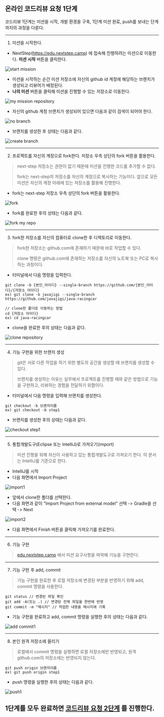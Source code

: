 ## 온라인 코드리뷰 요청 1단계
코드리뷰 1단계는 미션을 시작, 개발 환경을 구축, 1단계 미션 완료, push를 보내는 단계까지의 과정을 다룬다.

---

1. 미션을 시작한다.
* NextStep(https://edu.nextstep.camp) 에 접속해 진행하려는 미션으로 이동한다. **미션 시작** 버튼을 클릭한다.

![start mission](./images/etc/start_mission.png)

* 미션을 시작하는 순간 미션 저장소에 자신의 github id 계정에 해당하는 브랜치가 생성되고 리뷰어가 배정된다.
* **나의 미션** 버튼을 클릭해 미션을 진행할 수 있는 저장소로 이동한다.

![my mission repository](./images/etc/my_mission_repository.png)

* 자신의 github 계정 브랜치가 생성되어 있으면 다음과 같이 검색이 되어야 한다.

![no branch](./images/etc/branch_github.png)

* 브랜치를 생성한 후 상태는 다음과 같다.

![create branch](./images/create_branch.png)

---

2. 프로젝트를 자신의 계정으로 fork한다. 저장소 우측 상단의 fork 버튼을 활용한다.
> next-step 저장소는 권한이 없기 때문에 미션을 진행한 코드를 추가할 수 없다.
>
> fork는 next-step의 저장소를 자신의 계정으로 복사하는 기능이다. 앞으로 모든 미션은 자신의 계정 아래에 있는 저장소를 활용해 진행한다.

* fork는 next-step 저장소 우측 상단의 fork 버튼을 활용한다.

![fork](./images/etc/fork.png)

* fork를 완료한 후의 상태는 다음과 같다.

![fork my repo](./images/fork_my_repo.png)

---

3. fork한 저장소를 자신의 컴퓨터로 clone한 후 디렉토리로 이동한다.
> fork한 저장소는 github.com에 존재하기 때문에 바로 작업할 수 있다.
>
> clone 명령은 github.com에 존재하는 저장소를 자신의 노트북 또는 PC로 복사하는 과정이다.

* 터미널에서 다음 명령을 입력한다.

```
git clone -b {본인_아이디} --single-branch https://github.com/{본인_아이디}/{저장소 아이디}
ex) git clone -b javajigi --single-branch https://github.com/javajigi/java-racingcar
```
```
// clone한 폴더로 이동하는 방법
cd {저장소 아이디}
ex) cd java-racingcar
```

* clone을 완료한 후의 상태는 다음과 같다.

![clone repository](./images/clone_repository.png)

---

4. 기능 구현을 위한 브랜치 생성
> git은 서로 다른 작업을 하기 위한 별도의 공간을 생성할 때 브랜치를 생성할 수 있다.
>
> 브랜치를 생성하는 이유는 실무에서 프로젝트를 진행할 때와 같은 방법으로 기능을 구현하고, 리뷰하는 경험을 전달하기 위함이다.

* 터미널에서 다음 명령을 입력해 브랜치를 생성한다.

```
git checkout -b 브랜치이름
ex) git checkout -b step1
```

* 브랜치를 생성한 후의 상태는 다음과 같다.

![checkout step1](./images/checkout_step1.png)

---
5. 통합개발도구(Eclipse 또는 IntelliJ)로 가져오기(import)
> 미션 진행을 위해 자신이 사용하고 있는 통합개발도구로 가져오기 한다. 이 문서는 IntelliJ를 기준으로 한다.

* IntelliJ를 시작
* 다음 화면에서 Import Project

![import1](./images/etc/import1.png)

* 앞에서 clone한 폴더를 선택한다.
* 다음 화면과 같이 "Import Project from external model" 선택 -> Gradle을 선택 -> Next

![import2](./images/etc/import2.png)

* 다음 화면에서 Finish 버튼을 클릭해 가져오기를 완료한다.

---
6. 기능 구현
> [edu.nextstep.camp](https://edu.nextstep.camp) 에서 미션 요구사항을 파악해 기능을 구현한다.

---
7. 기능 구현 후 add, commit
> 기능 구현을 완료한 후 로컬 저장소에 변경된 부분을 반영하기 위해 add, commit 명령을 사용한다.

```
git status // 변경된 파일 확인
git add -A(또는 .) // 변경된 전체 파일을 한번에 반영
git commit -m "메시지" // 작업한 내용을 메시지에 기록
```

* 기능 구현을 완료하고 add, commit 명령을 실행한 후의 상태는 다음과 같다.

![add commit1](./images/add_commit_1.png)

---
8. 본인 원격 저장소에 올리기
> 로컬에서 commit 명령을 실행하면 로컬 저장소에만 반영되고, 원격 github.com의 저장소에는 반영되지 않는다.

```
git push origin 브랜치이름
ex) git push origin step1
```

* push 명령을 실행한 후의 상태는 다음과 같다.

![push1](./images/push1.png)

## 1단계를 모두 완료하면 [코드리뷰 요청 2단계](./review-step2.md) 를 진행한다.
